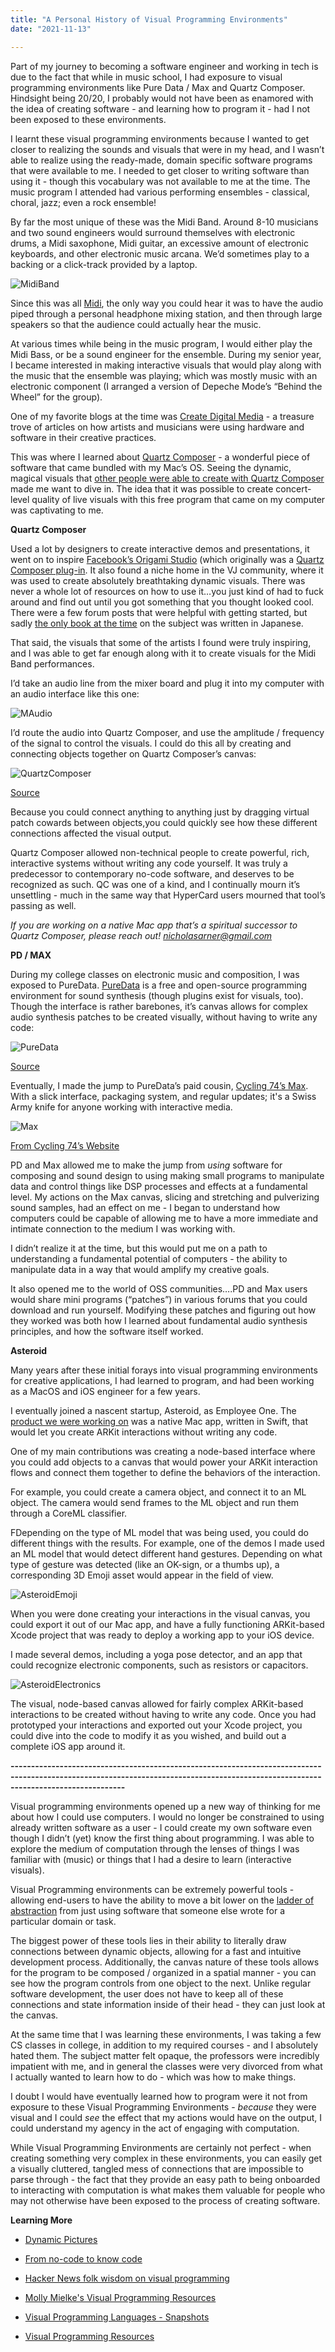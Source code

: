 ```yaml
---
title: "A Personal History of Visual Programming Environments"
date: "2021-11-13"

---
```




Part of my journey to becoming a software engineer and working in tech is due to the fact that while in music school, I had exposure to visual programming environments like Pure Data / Max and Quartz Composer. Hindsight being 20/20, I probably would not have been as enamored with the idea of creating software - and learning how to program it - had I not been exposed to these environments. 

I learnt these visual programming environments because I wanted to get closer to realizing the sounds and visuals that were in my head, and I wasn’t able to realize using the ready-made, domain specific software programs that were available to me. 
I needed to get closer to writing software than using it - though this vocabulary was not available to me at the time. 
The music program I attended had various performing ensembles - classical, choral, jazz; even a rock ensemble! 

By far the most unique of these was the Midi Band. Around 8-10 musicians and two sound engineers would surround themselves with electronic drums, a Midi saxophone, Midi guitar, an excessive amount of electronic keyboards, and other electronic music arcana. We’d sometimes play to a backing or a click-track provided by a laptop.



![MidiBand](/blog_assets/2021/MidiBand.jpg)



Since this was all [Midi](https://en.wikipedia.org/wiki/MIDI), the only way you could hear it was to have the audio piped through a personal headphone mixing station, and then through large speakers so that the audience could actually hear the music.

At various times while being in the music program, I would either play the Midi Bass, or be a sound engineer for the ensemble. During my senior year, I became interested in making interactive visuals that would play along with the music that the ensemble was playing; which was mostly music with an electronic component (I arranged a version of Depeche Mode’s “Behind the Wheel” for the group). 

One of my favorite blogs at the time was [Create Digital Media](https://cdm.link/) - a treasure trove of articles on how artists and musicians were using hardware and software in their creative practices. 

This was where I learned about [Quartz Composer](https://en.wikipedia.org/wiki/Quartz_Composer) - a wonderful piece of software that came bundled with my Mac’s OS. Seeing the dynamic, magical visuals that [other people were able to create with Quartz Composer](https://cdm.link/?s=quartz+composer) made me want to dive in. The idea that it was possible to create concert-level quality of live visuals with this free program that came on my computer was captivating to me. 



**Quartz Composer**

Used a lot by designers to create interactive demos and presentations, it went on to inspire [Facebook’s Origami Studio](https://origami.design/) (which originally was a [Quartz Composer plug-in](https://github.com/facebookarchive/origami). It also found a niche home in the VJ community, where it was used to create absolutely breathtaking dynamic visuals. There was never a whole lot of resources on how to use it…you just kind of had to fuck around and find out until you got something that you thought looked cool. There were a few forum posts that were helpful with getting started, but sadly [the only book at the time](https://www.amazon.com/Quartz-Composer-Book/dp/486100568X) on the subject was written in Japanese. 

That said, the visuals that some of the artists I found were truly inspiring, and I was able to get far enough along with it to create visuals for the Midi Band performances. 

I’d take an audio line from the mixer board and plug it into my computer with an audio interface like this one:

![MAudio](/blog_assets/2021/MAudio.jpg)

I’d route the audio into Quartz Composer, and use the amplitude / frequency of the signal to control the visuals. I could do this all by creating and connecting objects together on Quartz Composer’s canvas:

![QuartzComposer](/blog_assets/2021/QuartzComposer.png)

[Source](https://stackoverflow.com/questions/15049276/quartz-composer-viewer-zoom)

Because you could connect anything to anything just by dragging virtual patch cowards between objects,you could quickly see how these different connections affected the visual output. 

Quartz Composer allowed non-technical people to create powerful, rich, interactive systems without writing any code yourself. It was truly a predecessor to contemporary no-code software, and deserves to be recognized as such. QC was one of a kind, and I continually mourn it’s unsettling - much in the same way that HyperCard users mourned that tool’s passing as well.

*If you are working on a native Mac app that’s a spiritual successor to Quartz Composer, please reach out! nicholasarner@gmail.com*



**PD / MAX**

During my college classes on electronic music and composition, I was exposed to PureData. [PureData](http://puredata.info/) is a free and open-source programming environment for sound synthesis (though plugins exist for visuals, too). Though the interface is rather barebones, it’s canvas allows for complex audio synthesis patches to be created visually, without having to write any code:

![PureData](/blog_assets/2021/PureData.png)

[Source](http://archive.flossmanuals.net/pure-data/dataflow-tutorials/graph-on-parent.html)

Eventually, I made the jump to PureData’s paid cousin, [Cycling 74’s Max](https://cycling74.com/products/max). With a slick interface, packaging system, and regular updates; it's a Swiss Army knife for anyone working with interactive media. 

![Max](/blog_assets/2021/Max.png)

[From Cycling 74’s Website](https://cycling74.com/products/max)

PD and Max allowed me to make the jump from *using* software for composing and sound design to using making small programs to manipulate data and control things like DSP processes and effects at a fundamental level. My actions on the Max canvas, slicing and stretching and pulverizing sound samples, had an effect on me - I began to understand how computers could be capable of allowing me to have a more immediate and intimate connection to the medium I was working with. 

I didn’t realize it at the time, but this would put me on a path to understanding a fundamental potential of computers - the ability to manipulate data in a way that would amplify my creative goals. 

It also opened me to the world of OSS communities….PD and Max users would share mini programs (“patches”) in various forums that you could download and run yourself. Modifying these patches and figuring out how they worked was both how I learned about fundamental audio synthesis principles, and how the software itself worked. 



**Asteroid**

Many years after these initial forays into visual programming environments for creative applications, I had learned to program, and had been working as a MacOS and iOS engineer for a few years. 

I eventually joined a nascent startup, Asteroid, as Employee One. The [product we were working on](https://www.producthunt.com/posts/asteroid-2) was a native Mac app, written in Swift, that would let you create ARKit interactions without writing any code.

One of my main contributions was creating a node-based interface where you could add objects to a canvas that would power your ARKit interaction flows and connect them together to define the behaviors of the interaction. 

For example, you could create a camera object, and connect it to an ML object. The camera would send frames to the ML object and run them through a CoreML classifier. 

FDepending on the type of ML model that was being used, you could do different things with the results. For example, one of the demos I made used an ML model that would detect different hand gestures. Depending on what type of gesture was detected (like an OK-sign, or a thumbs up), a corresponding 3D Emoji asset would appear in the field of view. 

![AsteroidEmoji](/blog_assets/2021/AsteroidEmoji.gif)

When you were done creating your interactions in the visual canvas, you could export it out of our Mac app, and have a fully functioning ARKit-based Xcode project that was ready to deploy a working app to your iOS device. 

I made several demos, including a yoga pose detector, and an app that could recognize electronic components, such as resistors or capacitors. 

![AsteroidElectronics](/blog_assets/2021/AsteroidElectronics.png)

The visual, node-based canvas allowed for fairly complex ARKit-based interactions to be created without having to write any code. Once you had prototyped your interactions and exported out your Xcode project, you could dive into the code to modify it as you wished, and build out a complete iOS app around it.

**------------------------------------------------------------------------------------------------------------------------------------------------------------------------------------**

Visual programming environments opened up a new way of thinking for me about how I could use computers. I would no longer be constrained to using already written software as a user - I could create my own software even though I didn’t (yet) know the first thing about programming. I was able to explore the medium of computation through the lenses of things I was familiar with (music) or things that I had a desire to learn (interactive visuals). 

Visual Programming environments can be extremely powerful tools - allowing end-users to have the ability to move a bit lower on the [ladder of abstraction](http://worrydream.com/LadderOfAbstraction/) from just using software that someone else wrote for a particular domain or task. 

The biggest power of these tools lies in their ability to literally draw connections between dynamic objects, allowing for a fast and intuitive development process. Additionally, the canvas nature of these tools allows for the program to be composed / organized in a spatial manner - you can see how the program controls from one object to the next. Unlike regular software development, the user does not have to keep all of these connections and state information inside of their head - they can just look at the canvas. 

At the same time that I was learning these environments, I was taking a few CS classes in college, in addition to my required courses - and I absolutely hated them. The subject matter felt opaque, the professors were incredibly impatient with me, and in general the classes were very divorced from what I actually wanted to learn how to do - which was how to make things. 

I doubt I would have eventually learned how to program were it not from exposure to these Visual Programming Environments - *because* they were visual and I could *see* the effect that my actions would have on the output, I could understand my agency in the act of engaging with computation. 

While Visual Programming Environments are certainly not perfect - when creating something very complex in these environments, you can easily get a visually cluttered, tangled mess of connections that are impossible to parse through - the fact that they provide an easy path to being onboarded to interacting with computation is what makes them valuable for people who may not otherwise have been exposed to the process of creating software. 



**Learning More**

* [Dynamic Pictures](http://worrydream.com/#!/DynamicPicturesMotivation)

* [From no-code to know code](https://webflow.com/blog/from-no-code-to-know-code)

* [Hacker News folk wisdom on visual programming](https://drossbucket.com/2021/06/30/hacker-news-folk-wisdom-on-visual-programming/)

* [Molly Mielke's Visual Programming Resources](https://www.are.na/molly-mielke/visual-programming-ftlte60hhpu)

* [Visual Programming Languages - Snapshots](http://blog.interfacevision.com/design/design-visual-progarmming-languages-snapshots/)

* [Visual Programming Resources](https://github.com/ivanreese/visual-programming-codex)
